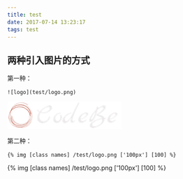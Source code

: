 ```yaml
---
title: test
date: 2017-07-14 13:23:17
tags: test
---
```


## 两种引入图片的方式

第一种：
```
![logo](test/logo.png)
```
![logo](test/logo.png)

<!-- more -->

第二种：
```
{% img [class names] /test/logo.png ['100px'] [100] %}
```

{% img [class names] /test/logo.png ['100px'] [100] %}